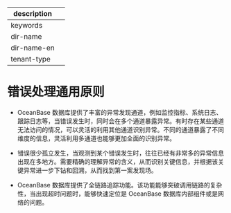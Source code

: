 |description||
|---|---|
|keywords||
|dir-name||
|dir-name-en||
|tenant-type||

# 错误处理通用原则

* OceanBase 数据库提供了丰富的异常发现通道，例如监控指标、系统日志、跟踪日志等，当错误发生时，同时会在多个通道暴露异常。有时存在某些通道无法访问的情况，可以灵活的利用其他通道识别异常。不同的通道暴露了不同维度的信息，灵活利用多通道也能够更加全面的识别异常。

* 错误很少孤立发生，当观测到某个错误发生时，往往已经有非常多的异常信息出现在多地方。需要精确的理解异常的含义，从而识别关键信息，并根据该关键异常进一步下钻和回溯，从而找到第一案发现场。

* OceanBase 数据库提供了全链路追踪功能。该功能能够突破调用链路的复杂性，当出现超时问题时，能够快速定位是 OceanBase 数据库内部组件或是网络的问题。